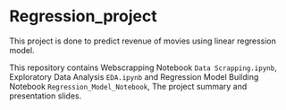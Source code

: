 # Regression_project


This project is done to predict revenue of movies using linear regression model.

This repository contains 
Webscrapping Notebook `Data Scrapping.ipynb`,
Exploratory Data Analysis `EDA.ipynb` and Regression Model Building Notebook `Regression_Model_Notebook`, The project summary and presentation slides.
